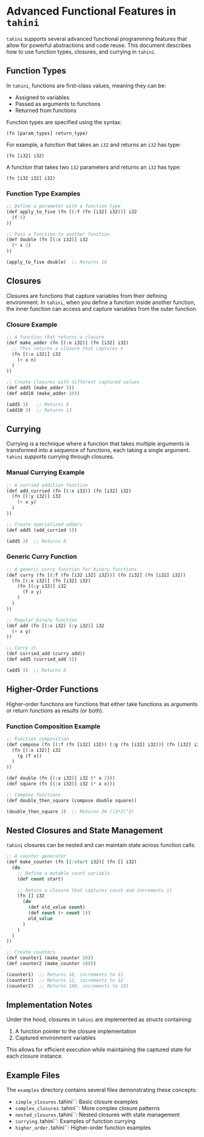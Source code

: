 # Advanced Functional Features in `tahini`

`tahini` supports several advanced functional programming features that allow for powerful abstractions and code reuse.
This document describes how to use function types, closures, and currying in `tahini`.

## Function Types

In `tahini`, functions are first-class values, meaning they can be:

- Assigned to variables
- Passed as arguments to functions
- Returned from functions

Function types are specified using the syntax:

```
(fn [param_types] return_type)
```

For example, a function that takes an `i32` and returns an `i32` has type:

```
(fn [i32] i32)
```

A function that takes two `i32` parameters and returns an `i32` has type:

```
(fn [i32 i32] i32)
```

### Function Type Examples

```lisp
;; Define a parameter with a function type
(def apply_to_five (fn [(:f (fn [i32] i32))] i32
  (f 5)
))

;; Pass a function to another function
(def double (fn [(:x i32)] i32 
  (* x 2)
))

(apply_to_five double)  ;; Returns 10
```

## Closures

Closures are functions that capture variables from their defining environment. In `tahini`, when you define a function
inside another function, the inner function can access and capture variables from the outer function.

### Closure Example

```lisp
;; A function that returns a closure
(def make_adder (fn [(:n i32)] (fn [i32] i32)
  ;; This returns a closure that captures n
  (fn [(:x i32)] i32
    (+ x n)
  )
))

;; Create closures with different captured values
(def add5 (make_adder 5))
(def add10 (make_adder 10))

(add5 3)   ;; Returns 8
(add10 3)  ;; Returns 13
```

## Currying

Currying is a technique where a function that takes multiple arguments is transformed into a sequence of functions, each
taking a single argument. `tahini` supports currying through closures.

### Manual Currying Example

```lisp
;; A curried addition function
(def add_curried (fn [(:x i32)] (fn [i32] i32)
  (fn [(:y i32)] i32
    (+ x y)
  )
))

;; Create specialized adders
(def add5 (add_curried 5))

(add5 3)  ;; Returns 8
```

### Generic Curry Function

```lisp
;; A generic curry function for binary functions
(def curry (fn [(:f (fn [i32 i32] i32))] (fn [i32] (fn [i32] i32))
  (fn [(:x i32)] (fn [i32] i32)
    (fn [(:y i32)] i32
      (f x y)
    )
  )
))

;; Regular binary function
(def add (fn [(:x i32) (:y i32)] i32
  (+ x y)
))

;; Curry it
(def curried_add (curry add))
(def add5 (curried_add 5))

(add5 3)  ;; Returns 8
```

## Higher-Order Functions

Higher-order functions are functions that either take functions as arguments or return functions as results (or both).

### Function Composition Example

```lisp
;; Function composition
(def compose (fn [(:f (fn [i32] i32)) (:g (fn [i32] i32))] (fn [i32] i32)
  (fn [(:x i32)] i32
    (g (f x))
  )
))

(def double (fn [(:x i32)] i32 (* x 2)))
(def square (fn [(:x i32)] i32 (* x x)))

;; Compose functions
(def double_then_square (compose double square))

(double_then_square 3)  ;; Returns 36 ((3*2)^2)
```

## Nested Closures and State Management

`tahini` closures can be nested and can maintain state across function calls:

```lisp
;; A counter generator
(def make_counter (fn [(:start i32)] (fn [] i32)
  (do
    ;; Define a mutable count variable
    (def count start)
    
    ;; Return a closure that captures count and increments it
    (fn [] i32
      (do
        (def old_value count)
        (def count (+ count 1))
        old_value
      )
    )
  )
))

;; Create counters
(def counter1 (make_counter 10))
(def counter2 (make_counter 100))

(counter1)  ;; Returns 10, increments to 11
(counter1)  ;; Returns 11, increments to 12
(counter2)  ;; Returns 100, increments to 101
```

## Implementation Notes

Under the hood, closures in `tahini` are implemented as structs containing:

1. A function pointer to the closure implementation
2. Captured environment variables

This allows for efficient execution while maintaining the captured state for each closure instance.

## Example Files

The `examples` directory contains several files demonstrating these concepts:

- `simple_closures.`tahini``: Basic closure examples
- `complex_closures.`tahini``: More complex closure patterns
- `nested_closures.`tahini``: Nested closures with state management
- `currying.`tahini``: Examples of function currying
- `higher_order.`tahini``: Higher-order function examples 